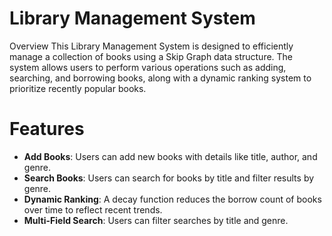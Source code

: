 # Library Management System

Overview
This Library Management System is designed to efficiently manage a collection of books using a Skip Graph data structure.
The system allows users to perform various operations such as adding, searching, and borrowing books, along with a dynamic ranking system to prioritize recently popular books.

# Features
- **Add Books**: Users can add new books with details like title, author, and genre.
- **Search Books**: Users can search for books by title and filter results by genre.
- **Dynamic Ranking**: A decay function reduces the borrow count of books over time to reflect recent trends.
- **Multi-Field Search**: Users can filter searches by title and genre.
